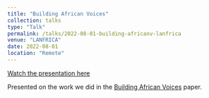 ```yaml
---
title: "Building African Voices"
collection: talks
type: "Talk"
permalink: /talks/2022-08-01-building-africanv-lanfrica
venue: "LANFRICA"
date: 2022-08-01
location: "Remote"
---
```


[Watch the presentation here](https://youtu.be/Lr4MA_8Db8E)

Presented on the work we did in the [Building African Voices](https://arxiv.org/abs/2207.00688) paper.